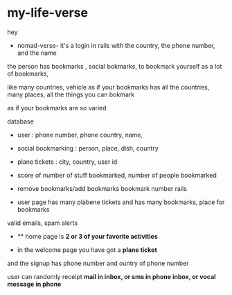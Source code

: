 # my-life-verse
hey
- nomad-verse-
it's a login in rails with the country, the phone number, and the name

the person has bookmarks , social bokmarks, to bookmark yourself as a lot of bookmarks,

like many countries,
vehicle
as if your bookmarks has all the countries, many places, all the things you can bokmark

as if your bookmarks are so varied

database

- user : phone number, phone country, name,

- social bookmarking : person, place, dish, country

- plane tickets : city, country, user id

- score of number of stuff bookmarked, number of people bookmarked

- remove bookmarks/add bookmarks bookmark number rails
- user page has many plabene tickets and has many bookmarks, place for bookmarks


valid emails, spam alerts

* ** home page is **2 or 3 of your favorite activities**
- in the welcome page you have got a **plane ticket**

and the signup has phone number and ountry of phone number

user can randomly receipt **mail in inbox, or sms in phone inbox, or vocal message in phone**

